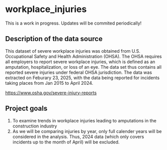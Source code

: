# workplace_injuries
This is a work in progress. Updates will be commited periodically!

## Description of the data source
This dataset of severe workplace injuries was obtained from U.S. Occupational Safety and Health Administration (OHSA). The OHSA requires all employers to report severe workplace injuries, which is defined as an amputation, hospitalization, or loss of an eye. The data set thus contains all reported severe injuries under federal OHSA jurisdiction. 
The data was extracted on Feburary 23, 2025, with the data being reported for incidents taking places from Jan 2015 to April 2024. 

https://www.osha.gov/severe-injury-reports

## Project goals
1. To examine trends in workplace injuries leading to amputations in the construction industry
2. As we will be comparing injuries by year, only full calender years will be considered in the analysis. Thus, 2024 data (which only covers incidents up to the month of April) will be excluded. 
